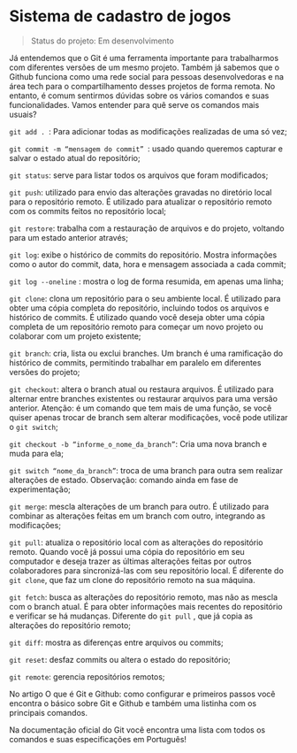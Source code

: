 <h1>Sistema de cadastro de jogos</h1>

>Status do projeto: Em desenvolvimento

Já entendemos que o Git é uma ferramenta importante para trabalharmos com diferentes versões de um mesmo projeto. Também já sabemos que o Github funciona como uma rede social para pessoas desenvolvedoras e na área tech para o compartilhamento desses projetos de forma remota. No entanto, é comum sentirmos dúvidas sobre os vários comandos e suas funcionalidades. Vamos entender para quê serve os comandos mais usuais?

````git add . ````: Para adicionar todas as modificações realizadas de uma só vez;

````git commit -m “mensagem do commit” ````: usado quando queremos capturar e salvar o estado atual do repositório;

````git status````: serve para listar todos os arquivos que foram modificados;

````git push````: utilizado para envio das alterações gravadas no diretório local para o repositório remoto. É utilizado para atualizar o repositório remoto com os commits feitos no repositório local;

````git restore````: trabalha com a restauração de arquivos e do projeto, voltando para um estado anterior através;

````git log````: exibe o histórico de commits do repositório. Mostra informações como o autor do commit, data, hora e mensagem associada a cada commit;

````git log --oneline```` : mostra o log de forma resumida, em apenas uma linha;

````git clone````: clona um repositório para o seu ambiente local. É utilizado para obter uma cópia completa do repositório, incluindo todos os arquivos e histórico de commits. É utilizado quando você deseja obter uma cópia completa de um repositório remoto para começar um novo projeto ou colaborar com um projeto existente;

````git branch````: cria, lista ou exclui branches. Um branch é uma ramificação do histórico de commits, permitindo trabalhar em paralelo em diferentes versões do projeto;

````git checkout````: altera o branch atual ou restaura arquivos. É utilizado para alternar entre branches existentes ou restaurar arquivos para uma versão anterior. Atenção: é um comando que tem mais de uma função, se você quiser apenas trocar de branch sem alterar modificações, você pode utilizar o ````git switch````;

````git checkout -b “informe_o_nome_da_branch”````: Cria uma nova branch e muda para ela;

````git switch “nome_da_branch”````: troca de uma branch para outra sem realizar alterações de estado. Observação: comando ainda em fase de experimentação;

````git merge````: mescla alterações de um branch para outro. É utilizado para combinar as alterações feitas em um branch com outro, integrando as modificações;

````git pull````: atualiza o repositório local com as alterações do repositório remoto. Quando você já possui uma cópia do repositório em seu computador e deseja trazer as últimas alterações feitas por outros colaboradores para sincronizá-las com seu repositório local. É diferente do ````git clone````, que faz um clone do repositório remoto na sua máquina.

````git fetch````: busca as alterações do repositório remoto, mas não as mescla com o branch atual. É para obter informações mais recentes do repositório e verificar se há mudanças. Diferente do ````git pull```` , que já copia as alterações do repositório remoto;

````git diff````: mostra as diferenças entre arquivos ou commits;

````git reset````: desfaz commits ou altera o estado do repositório;

````git remote````: gerencia repositórios remotos;

No artigo O que é Git e Github: como configurar e primeiros passos você encontra o básico sobre Git e Github e também uma listinha com os principais comandos.

Na documentação oficial do Git você encontra uma lista com todos os comandos e suas especificações em Português!